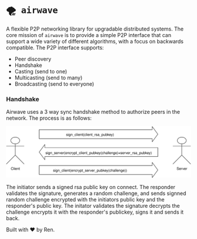 # `🌪 airwave`

A flexible P2P networking library for upgradable distributed systems. The core mission of `airwave` is to provide a simple P2P interface that can support a wide variety of different algorithms, with a focus on backwards compatible. The P2P interface supports:

- Peer discovery
- Handshake 
- Casting (send to one)
- Multicasting (send to many)
- Broadcasting (send to everyone)

### Handshake

Airwave uses a 3 way sync handshake method to authorize peers in the network. The process is as follows:

![](arch/handshake.svg)

The initiator sends a signed rsa public key on connect. The responder validates the signature, generates a random challenge, and sends signned random challenge encrypted with the initiators public key and the responder's public key. The initator validates the signature decrypts the challenge encrypts it with the responder's publickey, signs it and sends it back.

Built with ❤ by Ren. 
